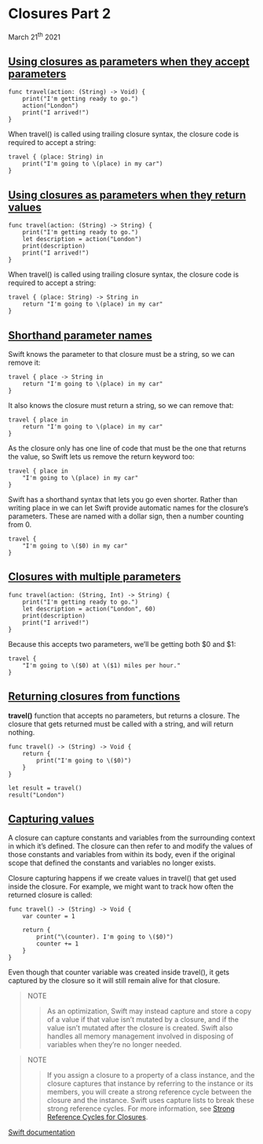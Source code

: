 # Closures Part 2

March 21<sup>th</sup> 2021

## [Using closures as parameters when they accept parameters](https://www.hackingwithswift.com/sixty/6/6/using-closures-as-parameters-when-they-accept-parameters)

~~~
func travel(action: (String) -> Void) {
    print("I'm getting ready to go.")
    action("London")
    print("I arrived!")
}
~~~

When travel() is called using trailing closure syntax, the closure code is required to accept a string:

~~~
travel { (place: String) in
    print("I'm going to \(place) in my car")
}
~~~

## [Using closures as parameters when they return values](https://www.hackingwithswift.com/sixty/6/7/using-closures-as-parameters-when-they-return-values)

~~~
func travel(action: (String) -> String) {
    print("I'm getting ready to go.")
    let description = action("London")
    print(description)
    print("I arrived!")
}
~~~

When travel() is called using trailing closure syntax, the closure code is required to accept a string:

~~~
travel { (place: String) -> String in
    return "I'm going to \(place) in my car"
}
~~~

## [Shorthand parameter names](https://www.hackingwithswift.com/sixty/6/8/shorthand-parameter-names)

Swift knows the parameter to that closure must be a string, so we can remove it:

~~~
travel { place -> String in
    return "I'm going to \(place) in my car"
}
~~~

It also knows the closure must return a string, so we can remove that:

~~~
travel { place in
    return "I'm going to \(place) in my car"
}
~~~

As the closure only has one line of code that must be the one that returns the value, so Swift lets us remove the return keyword too:

~~~
travel { place in
    "I'm going to \(place) in my car"
}
~~~

Swift has a shorthand syntax that lets you go even shorter. Rather than writing place in we can let Swift provide automatic names for the closure’s parameters. These are named with a dollar sign, then a number counting from 0.

~~~
travel {
    "I'm going to \($0) in my car"
}
~~~

## [Closures with multiple parameters](https://www.hackingwithswift.com/sixty/6/9/closures-with-multiple-parameters)

~~~
func travel(action: (String, Int) -> String) {
    print("I'm getting ready to go.")
    let description = action("London", 60)
    print(description)
    print("I arrived!")
}
~~~

Because this accepts two parameters, we’ll be getting both $0 and $1:

~~~
travel {
    "I'm going to \($0) at \($1) miles per hour."
}
~~~

## [Returning closures from functions](https://www.hackingwithswift.com/sixty/6/10/returning-closures-from-functions)

**travel()** function that accepts no parameters, but returns a closure. The closure that gets returned must be called with a string, and will return nothing.

~~~
func travel() -> (String) -> Void {
    return {
        print("I'm going to \($0)")
    }
}

let result = travel()
result("London")
~~~

## [Capturing values](https://www.hackingwithswift.com/sixty/6/11/capturing-values)

A closure can capture constants and variables from the surrounding context in which it’s defined. The closure can then refer to and modify the values of those constants and variables from within its body, even if the original scope that defined the constants and variables no longer exists.

Closure capturing happens if we create values in travel() that get used inside the closure. For example, we might want to track how often the returned closure is called:

~~~
func travel() -> (String) -> Void {
    var counter = 1

    return {
        print("\(counter). I'm going to \($0)")
        counter += 1
    }
}
~~~

Even though that counter variable was created inside travel(), it gets captured by the closure so it will still remain alive for that closure.

>NOTE
>>As an optimization, Swift may instead capture and store a copy of a value if that value isn’t mutated by a closure, and if the value isn’t mutated after the closure is created.
Swift also handles all memory management involved in disposing of variables when they’re no longer needed.

>NOTE
>>If you assign a closure to a property of a class instance, and the closure captures that instance by referring to the instance or its members, you will create a strong reference cycle between the closure and the instance. Swift uses capture lists to break these strong reference cycles. For more information, see [Strong Reference Cycles for Closures](https://docs.swift.org/swift-book/LanguageGuide/AutomaticReferenceCounting.html#ID56).

[Swift documentation](https://docs.swift.org/swift-book/LanguageGuide/Closures.html)